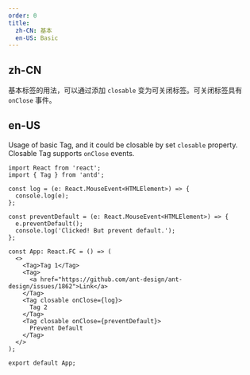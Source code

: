 ```yaml
---
order: 0
title:
  zh-CN: 基本
  en-US: Basic
---
```


## zh-CN

基本标签的用法，可以通过添加 `closable` 变为可关闭标签。可关闭标签具有 `onClose` 事件。

## en-US

Usage of basic Tag, and it could be closable by set `closable` property. Closable Tag supports `onClose` events.

```tsx
import React from 'react';
import { Tag } from 'antd';

const log = (e: React.MouseEvent<HTMLElement>) => {
  console.log(e);
};

const preventDefault = (e: React.MouseEvent<HTMLElement>) => {
  e.preventDefault();
  console.log('Clicked! But prevent default.');
};

const App: React.FC = () => (
  <>
    <Tag>Tag 1</Tag>
    <Tag>
      <a href="https://github.com/ant-design/ant-design/issues/1862">Link</a>
    </Tag>
    <Tag closable onClose={log}>
      Tag 2
    </Tag>
    <Tag closable onClose={preventDefault}>
      Prevent Default
    </Tag>
  </>
);

export default App;
```
